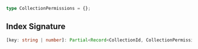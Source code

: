 ```ts
type CollectionPermissions = {};
```

## Index Signature

```ts
[key: string | number]: Partial<Record<CollectionId, CollectionPermission>>
```
